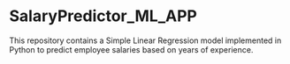 # SalaryPredictor_ML_APP
This repository contains a Simple Linear Regression model implemented in Python to predict employee salaries based on years of experience.
